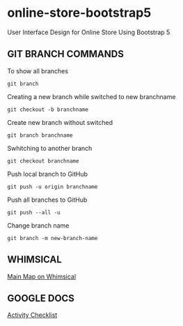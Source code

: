 # online-store-bootstrap5
User Interface Design for Online Store Using Bootstrap 5

## GIT BRANCH COMMANDS

To show all branches

    git branch

Creating a new branch while switched to new branchname
    
    git checkout -b branchname

Create new branch without switched

    git branch branchname

Swhitching to another branch

    git checkout branchname

Push local branch to GitHub

    git push -u origin branchname

Push all branches to GitHub

    git push --all -u

Change branch name

    git branch -m new-branch-name

## WHIMSICAL

[Main Map on Whimsical](https://whimsical.com/sacode-courses-LxBvVS6Y24YH69765aZagT)


## GOOGLE DOCS

[Activity Checklist](https://docs.google.com/document/d/1hnOcLbHUlfdy_eCcxpXgfafrECHhlWorQd4o7vYH0K8/edit?usp=sharing)